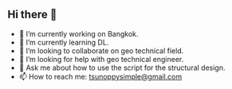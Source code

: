 ## Hi there 👋

<!--
**tsunoppy/Tsunoppy** is a ✨ _special_ ✨ repository because its `README.md` (this file) appears on your GitHub profile.

Here are some ideas to get you started:
-->

- 🔭 I’m currently working on Bangkok.
- 🌱 I’m currently learning DL.
- 👯 I’m looking to collaborate on geo technical field.
- 🤔 I’m looking for help with geo technical engineer.
- 💬 Ask me about how to use the script for the structural design.
- 📫 How to reach me: tsunoppysimple@gmail.com
